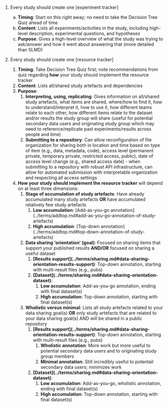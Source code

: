 1. Every study should create one [experiment tracker]
    <ol type="a">
        <li><b>Timing</b>: Start on this right away; no need to take the Decision Tree Quiz ahead of time</li>
        <li><b>Content</b>: Lists all experiments/activities in the study, including high-level description, experimental questions, and hypotheses</li>
        <li><b>Purpose</b>: Gives a high-level overview of what the study was trying to ask/answer and how it went about answering that (more detailed than SLMD)</li>
    </ol>

2. Every study should create one [resource tracker]
    <ol class="lower-alpha">
        <li><b>Timing</b>: Take Decision Tree Quiz first; note recommendations from quiz regarding <b>how</b> your study should implement the resource tracker</li>
        <li><b>Content</b>: Lists all/shared study artefacts and dependencies</li>
        <li><b>Purpose</b>:
            <ol class="lower-roman">
                <li><b>Interpreting, using, replicating</b>: Gives information on all/shared study artefacts, what items are shared, where/how to find it, how to understand/interpret it, how to use it, how different teams relate to each other, how different items relate to the dataset and/or results the study group will share (useful for potential secondary data users and originating study group which may need to reference/replicate past experiments/results across people and time)
                <li><b>Submitting to a repository</b>: Can allow reconfiguration of file organization for sharing both in location and time based on type of item (e.g., data, metadata, code), access level (permanent private, temporary private, restricted access, public), date of access level change (e.g., shared access date) - when submitting to a repository with robust API infrastructure, can allow for automated submission with interpretable organization and respecting all access settings
            </ol>
        </li>
        <li><b>How your study should implement the resource tracker</b> will depend on at least three dimensions:
            <ol class="lower-roman">
                <li><b>Stage of accumulation of study artefacts</b>: Have already accumulated many study artefacts <b>OR</b> have accumulated relatively few study artefacts
                <ol class="decimal">
                    <li><b>Low accumulation</b>: [Add-as-you-go annotation](../terms/addtop.md#add-as-you-go-annotation-of-study-artefacts)</li>
                    <li><b>High accumulation</b>: [Top-down annotation](../terms/addtop.md#top-down-annotation-of-study-artefacts)</li>
                </ol>
                </li>
                <li><b>Data sharing 'orientation' (goal)</b>: Focused on sharing items that support your published results <b>AND/OR</b> focused on sharing a useful dataset
                <ol class="decimal">
                    <li><b>[Results support](../terms/sharing.md#data-sharing-orientation-results-support)</b>: Top-down annotation, starting with multi-result files (e.g., pubs)</li>
                    <li><b>[Dataset](../terms/sharing.md#data-sharing-orientation-dataset)</b>:
                    <ol class="lower-alpha">
                        <li><b>Low accumulation</b>: Add-as-you-go annotation, ending with final dataset(s)</li>
                        <li><b>High accumulation</b>: Top-down annotation, starting with final dataset(s)</li>
                    </ol>
                    </li>
                </ol>
                <li><b>Wholistic versus minimal</b>: Lists all study artefacts related to your data sharing goal(s) <b>OR</b> only study artefacts that are related to your data sharing goal(s) AND will be shared in a public repository
                <ol class="decimal">
                    <li><b>[Results support](../terms/sharing.md#data-sharing-orientation-results-support)</b>: Top-down annotation, starting with multi-result files (e.g., pubs)
                    <ol class="lower-alpha">
                        <li><b>Wholistic annotation</b>: More work but more useful to potential secondary data users and to originating study group members</li>
                        <li><b>Minimal annotation</b>: Still incredibly useful to potentail secondary data users; minimizes work</li>
                    </ol>
                    </li>
                    <li><b>[Dataset](../terms/sharing.md#data-sharing-orientation-dataset)</b>:
                    <ol class="lower-alpha">
                        <li><b>Low accumulation</b>: Add-as-you-go, wholistic annotation, ending with final dataset(s)</li>
                        <li><b>High accumulation</b>: Top-down annotation, starting with final dataset(s)
                        <ol class="lower-roman>
                            <li><b>[Wholistic annotation](../terms/holmin.md#wholistic-annotation-of-study-artefacts)</b>: More work but more useful to potential secondary data users and to originating study group members</li>
                            <li><b>[Minimal annotation](../terms/holmin.md#minimal-annotation-of-study-artefacts)</b>: Still incredibly useful to potential secondary data users; minimizes work</li>
                        </ol>
                        </li>
                    </ol>
                    </li>
                </ol>
                </li>
            </ol>
        </li>
    </ol>
